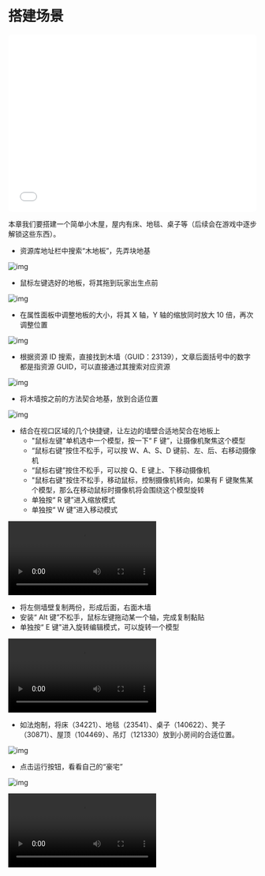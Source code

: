# 搭建场景

<iframe sandbox="allow-scripts allow-downloads allow-same-origin allow-popups allow-presentation allow-forms" frameborder="0" draggable="false" allowfullscreen="" allow="encrypted-media;" referrerpolicy="" aha-samesite="" class="iframe-loaded" src="//player.bilibili.com/player.html?aid=786338559&bvid=BV1t14y1X75n&cid=1207758891&page=1&autoplay=0" style="border-radius: 7px; width: 100%; height: 360px;"></iframe>

本章我们要搭建一个简单小木屋，屋内有床、地毯、桌子等（后续会在游戏中逐步解锁这些东西）。

- 资源库地址栏中搜索“木地板”，先弄块地基

![img](https://arkimg.ark.online/1685338968453-16.webp)

- 鼠标左键选好的地板，将其拖到玩家出生点前

![img](https://arkimg.ark.online/1685339010522-19.gif)

- 在属性面板中调整地板的大小，将其 X 轴，Y 轴的缩放同时放大 10 倍，再次调整位置

![img](https://arkimg.ark.online/1685339023598-22.gif)

- 根据资源 ID 搜索，直接找到木墙（GUID：23139），文章后面括号中的数字都是指资源 GUID，可以直接通过其搜索对应资源

![img](https://arkimg.ark.online/1685339050955-25.gif)

- 将木墙按之前的方法契合地基，放到合适位置

![img](https://arkimg.ark.online/1685339060277-28.webp)

- 结合在视口区域的几个快捷键，让左边的墙壁合适地契合在地板上
  - "鼠标左键"单机选中一个模型，按一下“ F 键”，让摄像机聚焦这个模型
  - “鼠标右键”按住不松手，可以按 W、A、S、D 键前、左、后、右移动摄像机
  - “鼠标右键”按住不松手，可以按 Q、E 键上、下移动摄像机
  - "鼠标右键"按住不松手，移动鼠标，控制摄像机转向，如果有 F 键聚焦某个模型，那么在移动鼠标时摄像机将会围绕这个模型旋转
  - 单独按“ R 键”进入缩放模式
  - 单独按“ W 键”进入移动模式

<video controls  src = "https://arkimg.ark.online/1-1685339828.mp4"></video>

- 将左侧墙壁复制两份，形成后面，右面木墙
- 安装“ Alt 键”不松手，鼠标左键拖动某一个轴，完成复制黏贴
- 单独按“ E 键"进入旋转编辑模式，可以旋转一个模型

<video controls  src = "https://arkimg.ark.online/2-2688559.mp4"></video>

- 如法炮制，将床（34221）、地毯（23541）、桌子（140622）、凳子（30871）、屋顶（104469）、吊灯（121330）放到小房间的合适位置。

![img](https://arkimg.ark.online/1685342089405-31.webp)


- 点击运行按钮，看看自己的“豪宅”

![img](https://arkimg.ark.online/1685342098174-34.webp)

<video controls  src = "https://arkimg.ark.online/1685342103355-37.mp4"></video>